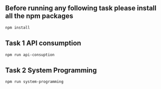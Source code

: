 ## Before running any following task please install all the npm packages

```bash
npm install
```

## Task 1 API consumption

```bash
npm run api-consuption
```


## Task 2 System Programming
```bash
npm run system-programming
```